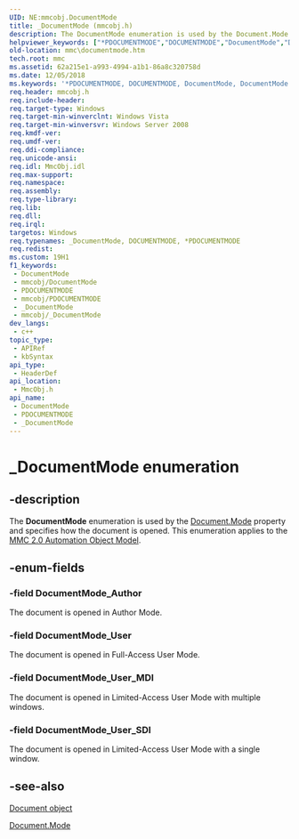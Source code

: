 ```yaml
---
UID: NE:mmcobj.DocumentMode
title: _DocumentMode (mmcobj.h)
description: The DocumentMode enumeration is used by the Document.Mode property and specifies how the document is opened. This enumeration applies to the MMC 2.0 Automation Object Model.
helpviewer_keywords: ["*PDOCUMENTMODE","DOCUMENTMODE","DocumentMode","DocumentMode enumeration [MMC]","DocumentMode_Author","DocumentMode_User","DocumentMode_User_MDI","DocumentMode_User_SDI","PDOCUMENTMODE","PDOCUMENTMODE enumeration pointer [MMC]","PPDOCUMENTMODE","PPDOCUMENTMODE enumeration pointer [MMC]","_DocumentMode","_DocumentMode enumeration [MMC]","_slate_documentmode","mmc.documentmode","mmcobj/DocumentMode","mmcobj/DocumentMode_Author","mmcobj/DocumentMode_User","mmcobj/DocumentMode_User_MDI","mmcobj/DocumentMode_User_SDI","mmcobj/PDOCUMENTMODE","mmcobj/PPDOCUMENTMODE"]
old-location: mmc\documentmode.htm
tech.root: mmc
ms.assetid: 62a215e1-a993-4994-a1b1-86a8c320758d
ms.date: 12/05/2018
ms.keywords: '*PDOCUMENTMODE, DOCUMENTMODE, DocumentMode, DocumentMode enumeration [MMC], DocumentMode_Author, DocumentMode_User, DocumentMode_User_MDI, DocumentMode_User_SDI, PDOCUMENTMODE, PDOCUMENTMODE enumeration pointer [MMC], PPDOCUMENTMODE, PPDOCUMENTMODE enumeration pointer [MMC], _DocumentMode, _DocumentMode enumeration [MMC], _slate_documentmode, mmc.documentmode, mmcobj/DocumentMode, mmcobj/DocumentMode_Author, mmcobj/DocumentMode_User, mmcobj/DocumentMode_User_MDI, mmcobj/DocumentMode_User_SDI, mmcobj/PDOCUMENTMODE, mmcobj/PPDOCUMENTMODE'
req.header: mmcobj.h
req.include-header: 
req.target-type: Windows
req.target-min-winverclnt: Windows Vista
req.target-min-winversvr: Windows Server 2008
req.kmdf-ver: 
req.umdf-ver: 
req.ddi-compliance: 
req.unicode-ansi: 
req.idl: MmcObj.idl
req.max-support: 
req.namespace: 
req.assembly: 
req.type-library: 
req.lib: 
req.dll: 
req.irql: 
targetos: Windows
req.typenames: _DocumentMode, DOCUMENTMODE, *PDOCUMENTMODE
req.redist: 
ms.custom: 19H1
f1_keywords:
 - DocumentMode
 - mmcobj/DocumentMode
 - PDOCUMENTMODE
 - mmcobj/PDOCUMENTMODE
 - _DocumentMode
 - mmcobj/_DocumentMode
dev_langs:
 - c++
topic_type:
 - APIRef
 - kbSyntax
api_type:
 - HeaderDef
api_location:
 - MmcObj.h
api_name:
 - DocumentMode
 - PDOCUMENTMODE
 - _DocumentMode
---
```


# _DocumentMode enumeration


## -description

The 
<b>DocumentMode</b> enumeration is used by the 
<a href="/previous-versions/windows/desktop/mmc/document-mode">Document.Mode</a> property and specifies how the document is opened. This enumeration applies to the 
<a href="/previous-versions/windows/desktop/mmc/mmc-2-0-automation-object-model">MMC 2.0 Automation Object Model</a>.

## -enum-fields

### -field DocumentMode_Author

The document is opened in Author Mode.

### -field DocumentMode_User

The document is opened in Full-Access User Mode.

### -field DocumentMode_User_MDI

The document is opened in Limited-Access User Mode with multiple windows.

### -field DocumentMode_User_SDI

The document is opened in Limited-Access User Mode with a single window.

## -see-also

<a href="/previous-versions/windows/desktop/mmc/document-object">Document object</a>



<a href="/previous-versions/windows/desktop/mmc/document-mode">Document.Mode</a>

